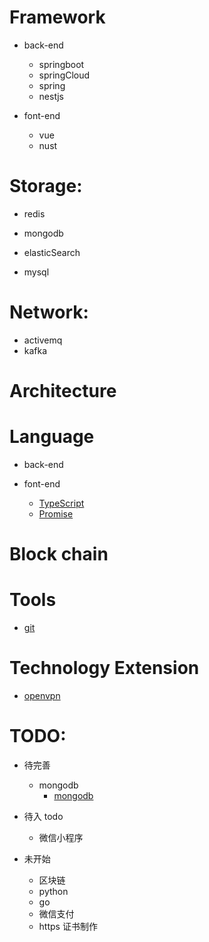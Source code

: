 # Framework
- back-end
    - springboot
    - springCloud
    - spring
    - nestjs

- font-end
    - vue
    - nust
    

# Storage:
- redis
- mongodb

- elasticSearch
- mysql

# Network:
- activemq
- kafka

# Architecture

# Language
- back-end

- font-end
    - [TypeScript](/geek/language/font-end/type-script/index.md)
    - [Promise](/geek/language/font-end/promise/index.md)
# Block chain

# Tools
- [git](/geek/tools/git/index.md)

# Technology Extension
- [openvpn](/geek/technologyextension/openvpn/index.md)

# TODO:
- 待完善
    - mongodb
        - [mongodb](/geek/storage/mongodb/index.md)

- 待入 todo
    - 微信小程序

- 未开始
    - 区块链
    - python
    - go
    - 微信支付
    - https 证书制作